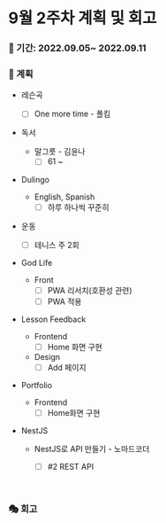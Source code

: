 # 9월 2주차 계획 및 회고

### 📆 기간: 2022.09.05~ 2022.09.11

### 📑 계획

- 레슨곡

  - [ ] One more time - 폴킴
- 독서
  - 말그릇 - 김윤나
    - [ ] 61 ~
- Dulingo
  - English, Spanish
    - [ ] 하루 하나씩 꾸준히
- 운동
  - [ ] 테니스 주 2회
- God Life
  - Front
    - [ ] PWA 리서치(호환성 관련)
    - [ ] PWA 적용
- Lesson Feedback
  - Frontend
    - [ ] Home 화면 구현

  - Design
    - [ ] Add 페이지
  
- Portfolio
  - Frontend
    - [ ] Home화면 구현
- NestJS
  - NestJS로 API 만들기 - 노마드코더
    - [ ] #2 REST API



<br/>

### 🎭 회고

